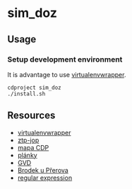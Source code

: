 # sim_doz

## Usage

### Setup development environment

It is advantage to use [virtualenvwrapper](https://virtualenvwrapper.readthedocs.io/en/latest/).

    cdproject sim_doz
    ./install.sh

## Resources
- [virtualenvwrapper](https://virtualenvwrapper.readthedocs.io/en/latest/)
- [ztp-jop](http://spz.logout.cz/zabezpec/ztp-jop.html)
- [mapa CDP]( https://provoz.szdc.cz/PORTAL/Show.aspx?path=/Data/Mapy/DOZ.pdf)
- [plánky](http://www.gvd.cz/cz/data/planky/planky.html)
- [GVD](http://gvd.cz/czx/)
- [Brodek u Přerova](http://www.gvd.cz/cz/data/planky/3xx/309/331421.xls)
- [regular expression](https://regexr.com/)
